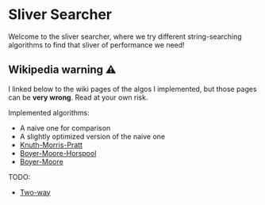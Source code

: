 # Sliver Searcher

Welcome to the sliver searcher, where we try different string-searching algorithms to find that sliver of performance we need!

## Wikipedia warning ⚠️
I linked below to the wiki pages of the algos I implemented, but those pages can be **very wrong**.
Read at your own risk.

Implemented algorithms:
- A naive one for comparison
- A slightly optimized version of the naive one
- [Knuth-Morris-Pratt](https://en.wikipedia.org/wiki/Knuth%E2%80%93Morris%E2%80%93Pratt_algorithm)
- [Boyer-Moore-Horspool](https://en.wikipedia.org/wiki/Boyer%E2%80%93Moore%E2%80%93Horspool_algorithm)
- [Boyer-Moore](https://en.wikipedia.org/wiki/Boyer%E2%80%93Moore_string-search_algorithm)

TODO:
- [Two-way](https://en.wikipedia.org/wiki/Two-way_string-matching_algorithm)
